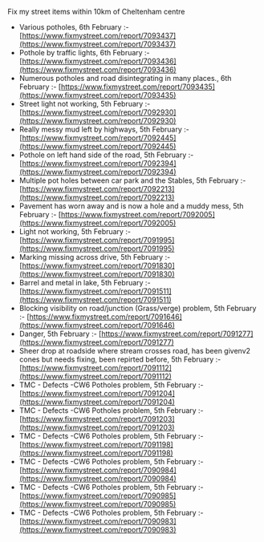 Fix my street items within 10km of Cheltenham centre

<!-- fix_marker starts -->

- Various potholes, 6th February :- [https://www.fixmystreet.com/report/7093437](https://www.fixmystreet.com/report/7093437)
- Pothole by traffic lights, 6th February :- [https://www.fixmystreet.com/report/7093436](https://www.fixmystreet.com/report/7093436)
- Numerous potholes and road disintegrating in many places., 6th February :- [https://www.fixmystreet.com/report/7093435](https://www.fixmystreet.com/report/7093435)
- Street light not working, 5th February :- [https://www.fixmystreet.com/report/7092930](https://www.fixmystreet.com/report/7092930)
- Really messy mud left by highways, 5th February :- [https://www.fixmystreet.com/report/7092445](https://www.fixmystreet.com/report/7092445)
- Pothole on left hand side of the road, 5th February :- [https://www.fixmystreet.com/report/7092394](https://www.fixmystreet.com/report/7092394)
- Multiple pot holes between car park and the Stables, 5th February :- [https://www.fixmystreet.com/report/7092213](https://www.fixmystreet.com/report/7092213)
- Pavement has worn away and is now a hole and a muddy mess, 5th February :- [https://www.fixmystreet.com/report/7092005](https://www.fixmystreet.com/report/7092005)
- Light not working, 5th February :- [https://www.fixmystreet.com/report/7091995](https://www.fixmystreet.com/report/7091995)
- Marking missing across drive, 5th February :- [https://www.fixmystreet.com/report/7091830](https://www.fixmystreet.com/report/7091830)
- Barrel and metal in lake, 5th February :- [https://www.fixmystreet.com/report/7091511](https://www.fixmystreet.com/report/7091511)
- Blocking visibility on road/junction (Grass/verge) problem, 5th February :- [https://www.fixmystreet.com/report/7091646](https://www.fixmystreet.com/report/7091646)
- Danger, 5th February :- [https://www.fixmystreet.com/report/7091277](https://www.fixmystreet.com/report/7091277)
- Sheer drop at roadside where stream crosses road, has been givenv2 cones but needs fixing, been repirted before, 5th February :- [https://www.fixmystreet.com/report/7091112](https://www.fixmystreet.com/report/7091112)
- TMC - Defects -CW6 Potholes  problem, 5th February :- [https://www.fixmystreet.com/report/7091204](https://www.fixmystreet.com/report/7091204)
- TMC - Defects -CW6 Potholes  problem, 5th February :- [https://www.fixmystreet.com/report/7091203](https://www.fixmystreet.com/report/7091203)
- TMC - Defects -CW6 Potholes  problem, 5th February :- [https://www.fixmystreet.com/report/7091198](https://www.fixmystreet.com/report/7091198)
- TMC - Defects -CW6 Potholes  problem, 5th February :- [https://www.fixmystreet.com/report/7090984](https://www.fixmystreet.com/report/7090984)
- TMC - Defects -CW6 Potholes  problem, 5th February :- [https://www.fixmystreet.com/report/7090985](https://www.fixmystreet.com/report/7090985)
- TMC - Defects -CW6 Potholes  problem, 5th February :- [https://www.fixmystreet.com/report/7090983](https://www.fixmystreet.com/report/7090983)

<!-- fix_marker ends -->